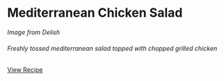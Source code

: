 Mediterranean Chicken Salad
===

<div class="text-center">
<i>Image from Delish</i>
</div>

###### Freshly tossed mediterranean salad topped with chopped grilled chicken
<div class="text-center">
<a target="_blank" href="https://www.delish.com/cooking/recipe-ideas/a21097616/grilled-chicken-salad-recipe/" class="btn btn-primary">View Recipe</a>
</div>